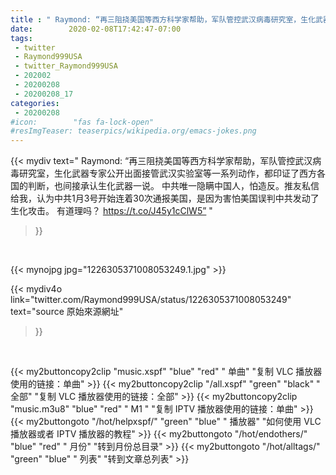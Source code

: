 ```yaml
---
title : " Raymond: “再三阻挠美国等西方科学家帮助，军队管控武汉病毒研究室，生化武器专家公开出面接管武汉实验室等一系列动作，都印证了西方各国的判断，也间接承认生化武器一说。&#10;中共唯一隐瞒中国人，怕造反。推友私信给我，认为中共1月3号开始连着30次通报美国，是因为害怕美国误判中共发动了生化攻击。&#10;有道理吗？ https://t.co/J45y1cClW5”  "
date:        2020-02-08T17:42:47-07:00
tags:
 - twitter
 - Raymond999USA
 - twitter_Raymond999USA
 - 202002
 - 20200208
 - 20200208_17
categories:
 - 20200208
#icon:        "fas fa-lock-open"
#resImgTeaser: teaserpics/wikipedia.org/emacs-jokes.png
---
```


{{< mydiv text=" Raymond: “再三阻挠美国等西方科学家帮助，军队管控武汉病毒研究室，生化武器专家公开出面接管武汉实验室等一系列动作，都印证了西方各国的判断，也间接承认生化武器一说。&#10;中共唯一隐瞒中国人，怕造反。推友私信给我，认为中共1月3号开始连着30次通报美国，是因为害怕美国误判中共发动了生化攻击。&#10;有道理吗？ https://t.co/J45y1cClW5”  "
>}}
<br>


 {{< mynojpg jpg="1226305371008053249.1.jpg" >}}<br> 



{{< mydiv4o link="twitter.com/Raymond999USA/status/1226305371008053249"
text="source 原始來源網址"
>}}


<br>





{{< my2buttoncopy2clip "music.xspf"        "blue"   "red"    " 单曲"  "复制 VLC 播放器使用的链接：单曲" >}} {{< my2buttoncopy2clip "/all.xspf"         "green"  "black"  " 全部"  "复制 VLC 播放器使用的链接：全部" >}} {{< my2buttoncopy2clip "music.m3u8"        "blue"   "red"    " M1 "    "复制 IPTV 播放器使用的链接：单曲" >}} {{< my2buttongoto      "/hot/helpxspf/"    "green"  "blue"   " 播放器" "如何使用 VLC 播放器或者 IPTV 播放器的教程" >}} {{< my2buttongoto      "/hot/endothers/"   "blue"   "red"    " 月份"   "转到月份总目录" >}} {{< my2buttongoto      "/hot/alltags/"     "green"  "blue"   " 列表"   "转到文章总列表" >}} 
